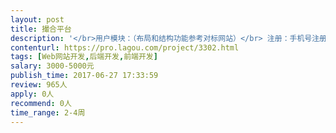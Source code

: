 ```yaml
---                
layout: post       
title: 撮合平台           
description: '</br>用户模块：（布局和结构功能参考对标网站）</br> 注册：手机号注册</br> 登录：手机登录、QQ登录</br> 我的资源单：我的资源单，我的关注。</br> 个人中心：申请企业账号，账户信息，账户安全。</br> </br> 找货物模块：（修改符合行业属性）</br> 搜现货模块：（修改符合行业属性）</br> </br> 首页基本框架：（修改符合行业属性）</br> </br> 功能，逻辑，交互，参考找钢网</br></br>参考产品：找钢网</br></br></br>PS:需要交付源代码和文档</br>'     
contenturl: https://pro.lagou.com/project/3302.html      
tags: [Web网站开发,后端开发,前端开发]            
salary: 3000-5000元          
publish_time: 2017-06-27 17:33:59         
review: 965人                   
apply: 0人                   
recommend: 0人                   
time_range: 2-4周              
---                 
```

